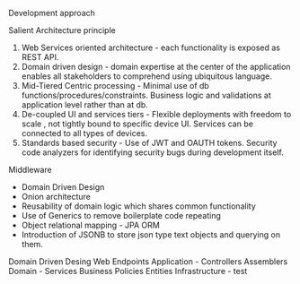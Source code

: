 
Development approach

Salient Architecture principle
1. Web Services oriented architecture - each functionality is exposed as REST API.
2. Domain driven design - domain expertise at the center of the application enables all stakeholders to comprehend using ubiquitous language.
3. Mid-Tiered Centric processing - Minimal use of db functions/procedures/constraints. Business logic and validations at application level rather than at db.
4. De-coupled UI and services tiers - Flexible deployments with freedom to scale , not tightly bound to specific device UI. Services can be connected to all types of devices.
5. Standards based security - Use of JWT and OAUTH tokens. Security code analyzers for identifying security bugs during development itself.



Middleware 
  - Domain Driven Design
  - Onion architecture
  - Reusability of domain logic which shares common functionality
  - Use of Generics to remove boilerplate code repeating
  - Object relational mapping - JPA ORM
  - Introduction of JSONB to store json type text objects and querying on them.
  
  
  Domain Driven Desing
    Web Endpoints
        Application -             Controllers                Assemblers           
        Domain -                  Services            Business Policies       Entities
        Infrastructure - 
test